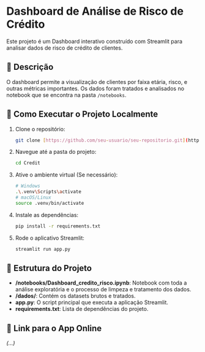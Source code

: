 # Dashboard de Análise de Risco de Crédito

Este projeto é um Dashboard interativo construído com Streamlit para analisar dados de risco de crédito de clientes.

## 📜 Descrição

O dashboard permite a visualização de clientes por faixa etária, risco, e outras métricas importantes. Os dados foram tratados e analisados no notebook que se encontra na pasta `/notebooks`.

## 🚀 Como Executar o Projeto Localmente

1. Clone o repositório:
   ```bash
   git clone [https://github.com/seu-usuario/seu-repositorio.git](https://github.com/seu-usuario/seu-repositorio.git)
   ```
2. Navegue até a pasta do projeto:
   ```bash
   cd Credit
   ```
3. Ative o ambiente virtual (Se necessário):
   ```bash
   # Windows
   .\.venv\Scripts\activate
   # macOS/Linux
   source .venv/bin/activate
   ```
4. Instale as dependências:
   ```bash
   pip install -r requirements.txt
   ```
5. Rode o aplicativo Streamlit:
   ```bash
   streamlit run app.py
   ```

## 📂 Estrutura do Projeto
- **/notebooks/Dashboard_credito_risco.ipynb**: Notebook com toda a análise exploratória e o processo de limpeza e tratamento dos dados.
- **/dados/**: Contém os datasets brutos e tratados.
- **app.py**: O script principal que executa a aplicação Streamlit.
- **requirements.txt**: Lista de dependências do projeto.

## 🔗 Link para o App Online
*(...)*
